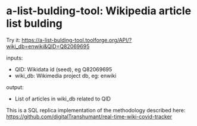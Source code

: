# a-list-bulding-tool: Wikipedia article list bulding

Try it: https://a-list-bulding-tool.toolforge.org/API/?wiki_db=enwiki&QID=Q82069695

inputs:
* QID: Wikidata id (seed), eg Q82069695
* wiki_db: Wikimedia project db, eg: enwiki

output:
 * List of articles in wiki_db related to QID
 
This is a SQL replica implementation of the methodology described here: https://github.com/digitalTranshumant/real-time-wiki-covid-tracker
